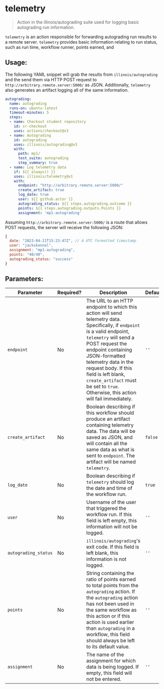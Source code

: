 # telemetry

> Action in the illinois/autograding suite used for logging basic autograding run information.

`telemetry` is an action responsible for forwarding autograding run results to a remote server. `telemetry` provides basic information relating to run status, such as run time, workflow runner, points earned, and 

## Usage:

The following YAML snippet will grab the results from `illinois/autograding` and the send them via HTTP POST request to `http://arbitrary.remote.server:5000/` as JSON. Additionally, `telemetry` also generates an artifact logging all of the same information.

```yaml
autograding:
  name: autograding
  runs-on: ubuntu-latest
  timeout-minutes: 5
  steps:
  - name: Checkout student repository
    id: sr-checkout
    uses: actions/checkout@v3
  - name: Autograding
    id: autograding
    uses: illinois/autograding@v3
    with:
      path: mp1/
      test_suite: autograding
      step_summary: true
  - name: Log telemetry data
    if: ${{ always() }}
    uses: illinois/telemetry@v1
    with:
      endpoint: "http://arbitrary.remote.server:5000/"
      create_artifact: true
      log_date: true
      user: ${{ github.actor }}
      autograding_status: ${{ steps.autograding.outcome }}
      points: ${{ steps.autograding.outputs.Points }}
      assignment: 'mp1-autograding'
```

Assuming `http://arbitrary.remote.server:5000/` is a route that allows POST requests, the server will receive the following JSON:
```js
{
  date: "2023-04-21T15:23:47Z", // A UTC formatted timestamp
  user: "jackskennel",
  assignment: "mp1-autograding",
  points: "40/40",
  autograding_status: "success"
}
```

## Parameters:

|Parameter|Required?|Description|Default|
|--------------------|--------|-----------|-------|
|`endpoint`|No|The URL to an HTTP endpoint to which this action will send telemetry data. Specifically, if `endpoint` is a valid endpoint, `telemetry` will send a POST request the endpoint containing JSON-formatted telemetry data in the request body. If this field is left blank, `create_artifact` must be set to `true`. Otherwise, this action will fail immediately.|`''`|
|`create_artifact`|No|Boolean describing if this workflow should produce an artifact containing telemetry data. The data will be saved as JSON, and will contain all the same data as what is sent to `endpoint`. The artifact will be named `telemetry`.|`false`|
|`log_date`|No|Boolean describing if `telemetry` should log the date and time of the workflow run.|`true`|
|`user`|No|Username of the user that triggered the workflow run. If this field is left empty, this information will not be logged.|`''`|
|`autograding_status`|No|`illinois/autograding`'s exit code. If this field is left blank, this information is not logged.|`''`|
|`points`|No|String containing the ratio of points earned to total points from the `autograding` action. If the `autograding` action has not been used in the same workflow as this action or if this action is used earlier than `autograding` in a workflow, this field should always be left to its default value.|`''`|
|`assignment`|No|The name of the assignment for which data is being logged. If empty, this field will not be entered.|`''`|
